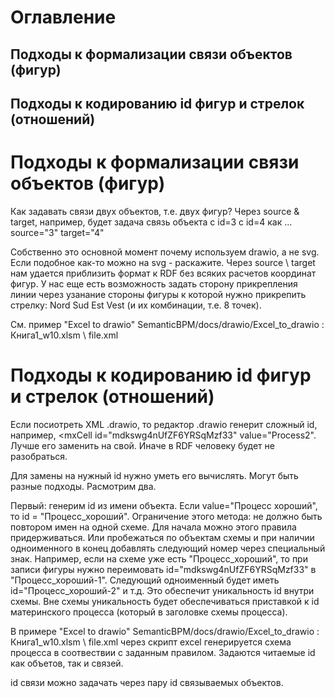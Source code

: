 # Оглавление
## Подходы к формализации связи объектов (фигур)
## Подходы к кодированию id фигур и стрелок (отношений)

# Подходы к формализации связи объектов (фигур)
Как задавать связи двух объектов, т.е. двух фигур? Через source & target, например, будет задача связь объекта с id=3 с id=4 как ... source="3" target="4"

Собственно это основной момент почему используем drawio, а не svg. Если подобное как-то можно на svg - раскажите. Через source \ target нам удается приблизить формат к RDF без всяких расчетов координат фигур. 
У нас еще есть возможность задать сторону прикрепления линии через узанание стороны фигуры к которой нужно прикрепить стрелку: Nord Sud Est Vest (и их комбинации, т.е. 8 точек).

См. пример "Excel to drawio" SemanticBPM/docs/drawio/Excel_to_drawio : Книга1_w10.xlsm \ file.xml

# Подходы к кодированию id фигур и стрелок (отношений)
Если посиотреть XML .drawio, то редактор .drawio генерит сложный id, например,  <mxCell id="mdkswg4nUfZF6YRSqMzf33" value="Process2". Лучше его заменить на свой. Иначе в RDF человеку будет не разобраться. 

Для замены на нужный id нужно уметь его вычислять. Могут быть разные подходы. Расмотрим два. 

Первый: генерим id из имени объекта. Если value="Процесс хороший", то id = "Процесс_хороший". Ограничение этого метода: не должно быть повтором имен на одной схеме. Для начала можно этого правила придерживаться. Или пробежаться по объектам схемы и при наличии одноименного в конец добавлять следующий номер через специальный знак. Например, если на схеме уже есть "Процесс_хороший", то при записи фигуры нужно переимовать id="mdkswg4nUfZF6YRSqMzf33" в "Процесс_хороший-1". Следующий одноименный будет иметь id="Процесс_хороший-2" и т.д. Это обеспечит уникальность id внутри схемы. Вне схемы уникальность будет обеспечиваться приставкой к id материнского процесса (который в заголовке схемы процесса).

В примере "Excel to drawio" SemanticBPM/docs/drawio/Excel_to_drawio : Книга1_w10.xlsm \ file.xml через скрипт excel генерируется схема процесса в соотвествии с заданным правилом. Задаются читаемые id как объетов, так и связей. 

id связи можно задачать через пару id связываемых объектов.
